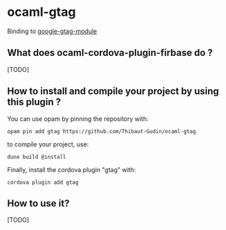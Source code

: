 # ocaml-gtag

Binding to [google-gtag-module](https://github.com/nuxt-community/google-gtag-module)

## What does ocaml-cordova-plugin-firbase do ?

[TODO]

## How to install and compile your project by using this plugin ?

You can use opam by pinning the repository with:
```Shell
opam pin add gtag https://github.com/Thibaut-Gudin/ocaml-gtag
```

to compile your project, use:
```Shell
dune build @install
```

Finally, install the cordova plugin "gtag" with:
```Shell
cordova plugin add gtag
```


## How to use it?

[TODO]
